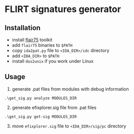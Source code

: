 # FLIRT signatures generator

## Installation

* install [flair75](https://www.hex-rays.com/products/ida/support/ida/flair75.zip) toolkit
* add `flair75` binaries to `$PATH`
* copy `ida2pat.py` file to `<IDA_DIR>/idc` directory
* add `<IDA_DIR>` to `$PATH`
* install `dos2unix` if you work under Linux

## Usage

1. generate .pat files from modules with debug information

```
.\get_sig.py analyze MODULES_DIR
```

2. generate efixplorer.sig file from .pat files

```
.\get_sig.py get-sig MODULES_DIR
```

3. move `efixplorer.sig` file to `<IDA_DIR>/sig/pc` directory
